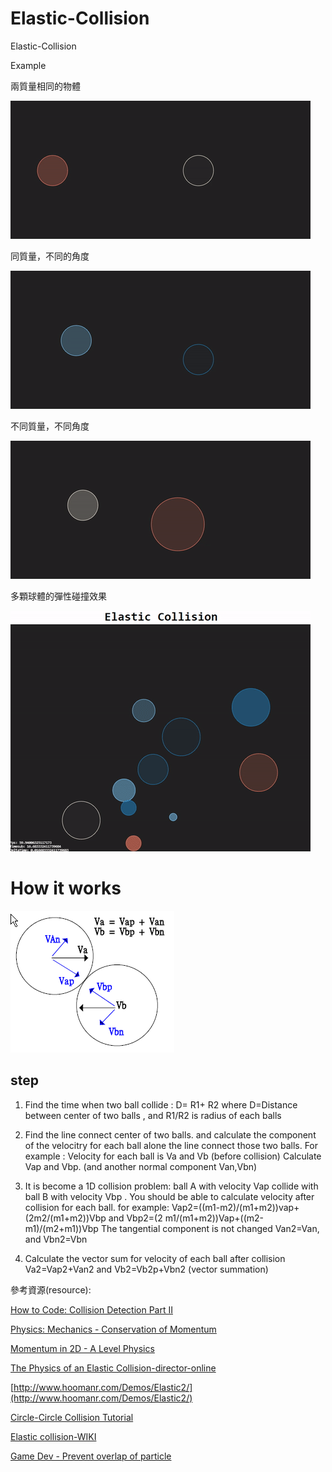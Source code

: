 # Elastic-Collision

Elastic-Collision

Example

兩質量相同的物體

![Alt text](example3.gif)

同質量，不同的角度

![Alt text](example2.gif)

不同質量，不同角度

![Alt text](example1.gif)

多顆球體的彈性碰撞效果

![Alt text](example4.gif)

# How it works

![Alt text](2_2_collision2d.png)

## step

1. Find the time when two ball collide : D= R1+ R2
 where D=Distance between center of two balls , and R1/R2 is radius of each balls

2. Find the line connect center of two balls. and calculate the component of the velocitry for each ball alone the line connect those two balls.
 For example : Velocity for each ball is Va and Vb (before collision)
  Calculate Vap and Vbp. (and another normal component Van,Vbn)
3. It is become a 1D collision problem: ball A with velocity Vap collide with ball B with velocity Vbp . You should be able to calculate velocity after collision for each ball.
  for example:
  Vap2=((m1-m2)/(m1+m2))vap+ (2m2/(m1+m2))Vbp and
  Vbp2=(2 m1/(m1+m2))Vap+((m2-m1)/(m2+m1))Vbp
  The tangential component is not changed Van2=Van, and Vbn2=Vbn
4. Calculate the vector sum for velocity of each ball after collision
  Va2=Vap2+Van2 and Vb2=Vb2p+Vbn2 (vector summation)

參考資源(resource):

[How to Code: Collision Detection Part II](https://youtu.be/789weryntzM)

[Physics: Mechanics - Conservation of Momentum](https://www.youtube.com/watch?v=0sbzWZhOG10)

[Momentum in 2D - A Level Physics](https://www.youtube.com/watch?v=NzgIGd0MbR4&t=786s)

[The Physics of an Elastic Collision-director-online](https://www.youtube.com/watch?v=NzgIGd0MbR4&t=786s)

[http://www.hoomanr.com/Demos/Elastic2/](http://www.hoomanr.com/Demos/Elastic2/)

[Circle-Circle Collision Tutorial](http://ericleong.me/research/circle-circle/)

[Elastic collision-WIKI](https://en.wikipedia.org/wiki/Elastic_collision)

[Game Dev - Prevent overlap of particle](https://gamedev.stackexchange.com/questions/20516/ball-collisions-sticking-together)
